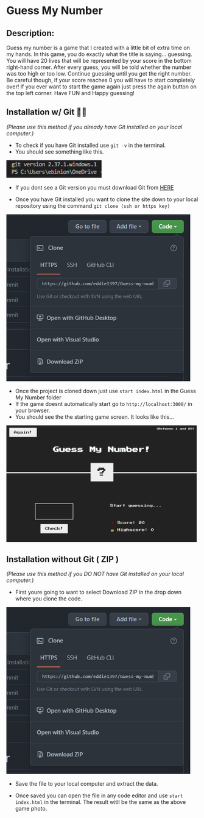 # Guess My Number

## Description:
Guess my number is a game that I created with a little bit of extra time on my hands. In this game, you do exactly what the title is saying... guessing. You will have 20 lives that will be represented by your score in the bottom right-hand corner. After every guess, you will be told whether the number was too high or too low. Continue guessing until you get the right number. Be careful though, if your score reaches 0 you will have to start completely over! If you ever want to start the game again just press the again button on the top left corner. Have FUN and Happy guessing! 

## Installation w/ Git  👨‍💻
*(Please use this method if you already have Git installed on your local computer.)*
* To check if you have Git installed use `git -v` in the terminal.
* You should see something like this.


<img src="GIT.png" alt="Git Pic 1" width="250" />


* If you dont see a Git version you must download Git from [ HERE ](https://git-scm.com/downloads)

* Once you have Git installed you want to clone the site down to your local repository using the command `git clone (ssh or https key)`

![Image](GIT3.png)



* Once the project is cloned down just use `start index.html` in the Guess My Number folder
* If the game doesnt automatically start go to `http://localhost:3000/` in your browser.
* You should see the the starting game screen. It looks like this... 

<img src="GAME.png" alt="Game Pic 1" width="500" />




 ## Installation without Git ( ZIP ) 
*(Please use this method if you DO NOT have Git installed on your local computer.)*
* First youre going to want to select Download ZIP in the drop down where you clone the code.


![Image](GIT3.png)

* Save the file to your local computer and extract the data.

* Once saved you can open the file in any code editor and use `start index.html` in the terminal. The result witll be the same as the above game photo.


## 

